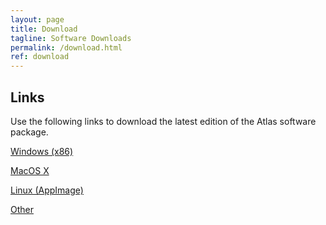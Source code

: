 ```yaml
---
layout: page
title: Download
tagline: Software Downloads
permalink: /download.html
ref: download
---
```


## Links

Use the following links to download the latest edition of the Atlas software package.

[Windows (x86)](https://github.com/motorsportsresearch/atlas-public/releases/latest/download/Atlas_Windows_x64.exe)

[MacOS X](https://github.com/motorsportsresearch/atlas-public/releases/latest/download/Atlas_MacOS.pkg)

[Linux (AppImage)](https://github.com/motorsportsresearch/atlas-public/releases/latest/download/Atlas_Linux.AppImage)

[Other](https://github.com/motorsportsresearch/atlas-public/releases/latest/download/Atlas_Linux.AppImage)

